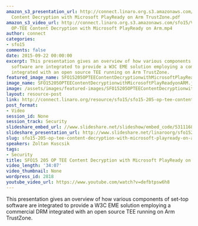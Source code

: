 ```yaml
---
amazon_s3_presentation_url: http://connect.linaro.org.s3.amazonaws.com/sfo15/Presentations/09-22-Tuesday/SFO15-205-  OP-TEE
  Content Decryption with Microsoft PlayReady on Arm TrustZone.pdf
amazon_s3_video_url: http://connect.linaro.org.s3.amazonaws.com/sfo15/Videos/09-22-Tuesday/SFO15-205
  OP-TEE Content Decryption with Microsoft PlayReady on Arm.mp4
author: connect
categories:
- sfo15
comments: false
date: 2015-09-22 00:00:00
excerpt: This presentation gives an overview of how various components of set-top
  software are integrated to provide a W3C EME solution employing a commercial DRM
  integrated with an open source TEE running on Arm TrustZone.
featured_image_name: SFO15205OPTEEContentDecryptionwithMicrosoftPlayReadyonARM.jpg
image_name: SFO15205OPTEEContentDecryptionwithMicrosoftPlayReadyonARM.jpg
image: /assets/images/featured-images/SFO15205OPTEEContentDecryptionwithMicrosoftPlayReadyonARM.jpg
layout: resource-post
link: http://connect.linaro.org/resource/sfo15/sfo15-205-op-tee-content-decryption-with-microsoft-playready-on-arm/
post_format:
- Video
session_id: None
session_track: Security
slideshare_embed_url: //www.slideshare.net/slideshow/embed_code/53111683
slideshare_presentation_url: http://www.slideshare.net/linaroorg/sfo15205-optee-content-decryption-with-microsoft-playready-on-arm-53111683
slug: sfo15-205-op-tee-content-decryption-with-microsoft-playready-on-arm
speakers: Zoltan Kuscsik
tags:
- Security
title: SFO15 205 OP TEE Content Decryption with Microsoft PlayReady on Arm
video_length: '34:07'
video_thumbnail: None
wordpress_id: 2818
youtube_video_url: https://www.youtube.com/watch?v=defbtpsw6h8
---
```


This presentation gives an overview of how various components of set-top software are integrated to provide a W3C EME solution employing a commercial DRM integrated with an open source TEE running on Arm TrustZone.
